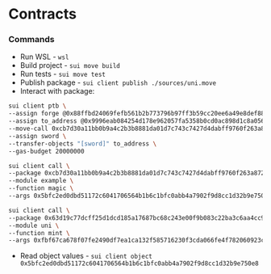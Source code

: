 # Contracts

### Commands

- Run WSL - `wsl`
- Build project - `sui move build`
- Run tests - `sui move test`
- Publish package - `sui client publish ./sources/uni.move`
- Interact with package:

```bash
sui client ptb \
--assign forge @0x88ffbd24069fefb561b2b773796b97ff3b59cc20ee6a49e8def88d2117d7cfc4 \
--assign to_address @0x9996eab084254d178e962057fa5358b0cd0ac898d1c8a056a5f07dd7aaec0b84 \
--move-call 0xcb7d30a11bb0b9a4c2b3b8881da01d7c743c7427d4dabff9760f263a8723e308::example::sword_create 3 3 \
--assign sword \
--transfer-objects "[sword]" to_address \
--gas-budget 20000000
```

```bash
sui client call \
--package 0xcb7d30a11bb0b9a4c2b3b8881da01d7c743c7427d4dabff9760f263a8723e308 \
--module example \
--function magic \
--args 0x5bfc2ed0dbd51172c6041706564b1b6c1bfc0abb4a7902f9d8cc1d32b9e750e8
```

```bash
sui client call \
--package 0x63d19c77dcff25d1dcd185a17687bc68c243e00f9b083c22ba3c6aa4cc9f595a \
--module uni \
--function mint \
--args 0xfbf67ca678f07fe2490df7ea1ca132f585716230f3cda066fe4f782060923c3a 1000000 0x9996eab084254d178e962057fa5358b0cd0ac898d1c8a056a5f07dd7aaec0b84
```

- Read object values - `sui client object 0x5bfc2ed0dbd51172c6041706564b1b6c1bfc0abb4a7902f9d8cc1d32b9e750e8`
